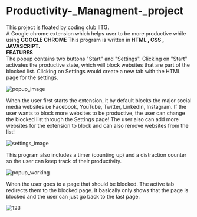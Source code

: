 # Productivity-_Managment-_project

This project is floated by coding club IITG.<br>
A Google chrome extension which helps user to be more productive while using <b>GOOGLE CHROME</b>
This program is written in<b> HTML , CSS , JAVASCRIPT.</b>
<br>
<b>FEATURES</b>
<br>
The popup contains two buttons "Start" and "Settings". Clicking on "Start" activates the productive state, which will block websites that are part of the blocked list. Clicking on Settings would create a new tab with the HTML page for the settings.

![popup_image](https://user-images.githubusercontent.com/107062835/177054160-1fa2dba0-3dfd-4006-8565-de84f2a7c48d.png)

When the user first starts the extension, it by default blocks the major social media websites i.e Facebook, YouTube, Twitter, LinkedIn, Instagram. If the user wants to block more websites to be productive, the user can change the blocked list through the Settings page! The user also can add more websites for the extension to block and can also remove websites from the list!

![settings_image](https://user-images.githubusercontent.com/107062835/177054190-1094ecb4-0a70-41c8-a2a9-02a5d36b0ce8.png)

This program also includes a timer (counting up) and a distraction counter so the user can keep track of their productivity.

![popup_working](https://user-images.githubusercontent.com/107062835/177054208-d96afb4a-05ec-4e12-8388-370100bd6f6a.png)

When the user goes to a page that should be blocked. The active tab redirects them to the blocked page. It basically only shows that the page is blocked and the user can just go back to the last page.

![128](https://user-images.githubusercontent.com/107062835/177054272-ccd20468-3063-4eef-9b03-a70f08d0a2c4.png)

